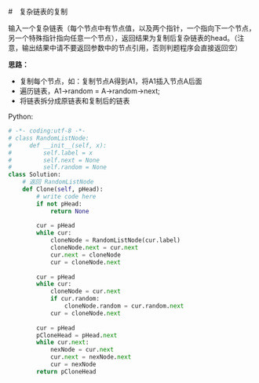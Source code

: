 #　复杂链表的复制

输入一个复杂链表（每个节点中有节点值，以及两个指针，一个指向下一个节点，另一个特殊指针指向任意一个节点），返回结果为复制后复杂链表的head。（注意，输出结果中请不要返回参数中的节点引用，否则判题程序会直接返回空）

**思路：**
- 复制每个节点，如：复制节点A得到A1，将A1插入节点A后面
- 遍历链表，A1->random = A->random->next;
- 将链表拆分成原链表和复制后的链表

Python:
```python
# -*- coding:utf-8 -*-
# class RandomListNode:
#     def __init__(self, x):
#         self.label = x
#         self.next = None
#         self.random = None
class Solution:
    # 返回 RandomListNode
    def Clone(self, pHead):
        # write code here
        if not pHead:
            return None
        
        cur = pHead
        while cur:
            cloneNode = RandomListNode(cur.label)
            cloneNode.next = cur.next
            cur.next = cloneNode
            cur = cloneNode.next
            
        cur = pHead
        while cur:
            cloneNode = cur.next
            if cur.random:
                cloneNode.random = cur.random.next
            cur = cloneNode.next
            
        cur = pHead
        pCloneHead = pHead.next
        while cur.next:
            nexNode = cur.next
            cur.next = nexNode.next
            cur = nexNode
        return pCloneHead
   
```
